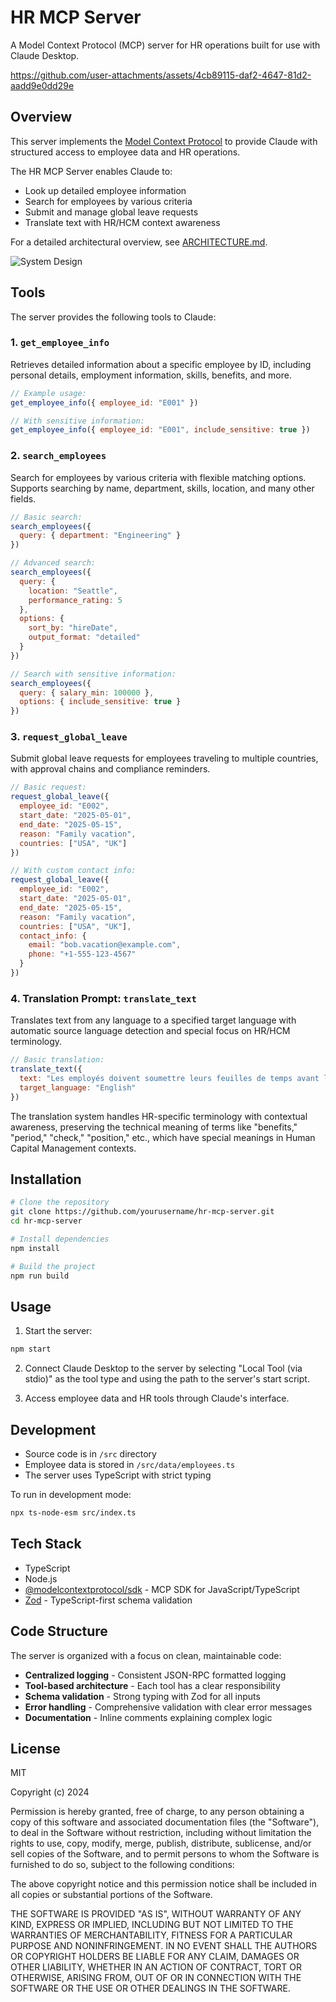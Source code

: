 # HR MCP Server

A Model Context Protocol (MCP) server for HR operations built for use with Claude Desktop.



https://github.com/user-attachments/assets/4cb89115-daf2-4647-81d2-aadd9e0dd29e



## Overview

This server implements the [Model Context Protocol](https://github.com/anthropics/anthropic-cookbook/tree/main/context_protocol) to provide Claude with structured access to employee data and HR operations.

The HR MCP Server enables Claude to:
- Look up detailed employee information
- Search for employees by various criteria
- Submit and manage global leave requests
- Translate text with HR/HCM context awareness

For a detailed architectural overview, see [ARCHITECTURE.md](./ARCHITECTURE.md).

![System Design](https://github.com/user-attachments/assets/f4b0135c-d50a-4b1b-b35a-dcca6fa5079b)


## Tools

The server provides the following tools to Claude:

### 1. `get_employee_info`

Retrieves detailed information about a specific employee by ID, including personal details, employment information, skills, benefits, and more.

```javascript
// Example usage:
get_employee_info({ employee_id: "E001" })

// With sensitive information:
get_employee_info({ employee_id: "E001", include_sensitive: true })
```

### 2. `search_employees`

Search for employees by various criteria with flexible matching options. Supports searching by name, department, skills, location, and many other fields.

```javascript
// Basic search:
search_employees({ 
  query: { department: "Engineering" } 
})

// Advanced search:
search_employees({ 
  query: { 
    location: "Seattle", 
    performance_rating: 5 
  }, 
  options: { 
    sort_by: "hireDate", 
    output_format: "detailed" 
  } 
})

// Search with sensitive information:
search_employees({ 
  query: { salary_min: 100000 }, 
  options: { include_sensitive: true } 
})
```

### 3. `request_global_leave`

Submit global leave requests for employees traveling to multiple countries, with approval chains and compliance reminders.

```javascript
// Basic request:
request_global_leave({ 
  employee_id: "E002", 
  start_date: "2025-05-01", 
  end_date: "2025-05-15", 
  reason: "Family vacation", 
  countries: ["USA", "UK"] 
})

// With custom contact info:
request_global_leave({ 
  employee_id: "E002", 
  start_date: "2025-05-01", 
  end_date: "2025-05-15", 
  reason: "Family vacation", 
  countries: ["USA", "UK"], 
  contact_info: { 
    email: "bob.vacation@example.com", 
    phone: "+1-555-123-4567" 
  } 
})
```

### 4. Translation Prompt: `translate_text`

Translates text from any language to a specified target language with automatic source language detection and special focus on HR/HCM terminology.

```javascript
// Basic translation:
translate_text({ 
  text: "Les employés doivent soumettre leurs feuilles de temps avant la fin de la période.", 
  target_language: "English" 
})
```

The translation system handles HR-specific terminology with contextual awareness, preserving the technical meaning of terms like "benefits," "period," "check," "position," etc., which have special meanings in Human Capital Management contexts.

## Installation

```bash
# Clone the repository
git clone https://github.com/yourusername/hr-mcp-server.git
cd hr-mcp-server

# Install dependencies
npm install

# Build the project
npm run build
```

## Usage

1. Start the server:
```bash
npm start
```

2. Connect Claude Desktop to the server by selecting "Local Tool (via stdio)" as the tool type and using the path to the server's start script.

3. Access employee data and HR tools through Claude's interface.

## Development

- Source code is in `/src` directory
- Employee data is stored in `/src/data/employees.ts`
- The server uses TypeScript with strict typing

To run in development mode:
```bash
npx ts-node-esm src/index.ts
```

## Tech Stack

- TypeScript
- Node.js
- [@modelcontextprotocol/sdk](https://github.com/anthropics/model-context-protocol-sdk-js) - MCP SDK for JavaScript/TypeScript
- [Zod](https://github.com/colinhacks/zod) - TypeScript-first schema validation

## Code Structure

The server is organized with a focus on clean, maintainable code:

- **Centralized logging** - Consistent JSON-RPC formatted logging
- **Tool-based architecture** - Each tool has a clear responsibility
- **Schema validation** - Strong typing with Zod for all inputs
- **Error handling** - Comprehensive validation with clear error messages
- **Documentation** - Inline comments explaining complex logic

## License

MIT

Copyright (c) 2024

Permission is hereby granted, free of charge, to any person obtaining a copy
of this software and associated documentation files (the "Software"), to deal
in the Software without restriction, including without limitation the rights
to use, copy, modify, merge, publish, distribute, sublicense, and/or sell
copies of the Software, and to permit persons to whom the Software is
furnished to do so, subject to the following conditions:

The above copyright notice and this permission notice shall be included in all
copies or substantial portions of the Software.

THE SOFTWARE IS PROVIDED "AS IS", WITHOUT WARRANTY OF ANY KIND, EXPRESS OR
IMPLIED, INCLUDING BUT NOT LIMITED TO THE WARRANTIES OF MERCHANTABILITY,
FITNESS FOR A PARTICULAR PURPOSE AND NONINFRINGEMENT. IN NO EVENT SHALL THE
AUTHORS OR COPYRIGHT HOLDERS BE LIABLE FOR ANY CLAIM, DAMAGES OR OTHER
LIABILITY, WHETHER IN AN ACTION OF CONTRACT, TORT OR OTHERWISE, ARISING FROM,
OUT OF OR IN CONNECTION WITH THE SOFTWARE OR THE USE OR OTHER DEALINGS IN THE
SOFTWARE.
